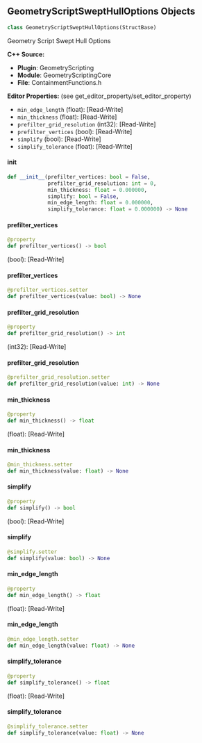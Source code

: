 ## GeometryScriptSweptHullOptions Objects

```python
class GeometryScriptSweptHullOptions(StructBase)
```

Geometry Script Swept Hull Options

**C++ Source:**

- **Plugin**: GeometryScripting
- **Module**: GeometryScriptingCore
- **File**: ContainmentFunctions.h

**Editor Properties:** (see get_editor_property/set_editor_property)

- ``min_edge_length`` (float):  [Read-Write]
- ``min_thickness`` (float):  [Read-Write]
- ``prefilter_grid_resolution`` (int32):  [Read-Write]
- ``prefilter_vertices`` (bool):  [Read-Write]
- ``simplify`` (bool):  [Read-Write]
- ``simplify_tolerance`` (float):  [Read-Write]

<a id="unreal.GeometryScriptSweptHullOptions.__init__"></a>

#### __init__

```python
def __init__(prefilter_vertices: bool = False,
             prefilter_grid_resolution: int = 0,
             min_thickness: float = 0.000000,
             simplify: bool = False,
             min_edge_length: float = 0.000000,
             simplify_tolerance: float = 0.000000) -> None
```

<a id="unreal.GeometryScriptSweptHullOptions.prefilter_vertices"></a>

#### prefilter_vertices

```python
@property
def prefilter_vertices() -> bool
```

(bool):  [Read-Write]

<a id="unreal.GeometryScriptSweptHullOptions.prefilter_vertices"></a>

#### prefilter_vertices

```python
@prefilter_vertices.setter
def prefilter_vertices(value: bool) -> None
```

<a id="unreal.GeometryScriptSweptHullOptions.prefilter_grid_resolution"></a>

#### prefilter_grid_resolution

```python
@property
def prefilter_grid_resolution() -> int
```

(int32):  [Read-Write]

<a id="unreal.GeometryScriptSweptHullOptions.prefilter_grid_resolution"></a>

#### prefilter_grid_resolution

```python
@prefilter_grid_resolution.setter
def prefilter_grid_resolution(value: int) -> None
```

<a id="unreal.GeometryScriptSweptHullOptions.min_thickness"></a>

#### min_thickness

```python
@property
def min_thickness() -> float
```

(float):  [Read-Write]

<a id="unreal.GeometryScriptSweptHullOptions.min_thickness"></a>

#### min_thickness

```python
@min_thickness.setter
def min_thickness(value: float) -> None
```

<a id="unreal.GeometryScriptSweptHullOptions.simplify"></a>

#### simplify

```python
@property
def simplify() -> bool
```

(bool):  [Read-Write]

<a id="unreal.GeometryScriptSweptHullOptions.simplify"></a>

#### simplify

```python
@simplify.setter
def simplify(value: bool) -> None
```

<a id="unreal.GeometryScriptSweptHullOptions.min_edge_length"></a>

#### min_edge_length

```python
@property
def min_edge_length() -> float
```

(float):  [Read-Write]

<a id="unreal.GeometryScriptSweptHullOptions.min_edge_length"></a>

#### min_edge_length

```python
@min_edge_length.setter
def min_edge_length(value: float) -> None
```

<a id="unreal.GeometryScriptSweptHullOptions.simplify_tolerance"></a>

#### simplify_tolerance

```python
@property
def simplify_tolerance() -> float
```

(float):  [Read-Write]

<a id="unreal.GeometryScriptSweptHullOptions.simplify_tolerance"></a>

#### simplify_tolerance

```python
@simplify_tolerance.setter
def simplify_tolerance(value: float) -> None
```

<a id="unreal.GeometryScriptConvexDecompositionOptions"></a>
